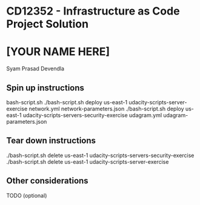 # CD12352 - Infrastructure as Code Project Solution
# [YOUR NAME HERE]
Syam Prasad Devendla
## Spin up instructions
bash-script.sh
./bash-script.sh deploy us-east-1 udacity-scripts-server-exercise network.yml network-parameters.json
./bash-script.sh deploy us-east-1 udacity-scripts-servers-security-exercise udagram.yml udagram-parameters.json

## Tear down instructions
./bash-script.sh delete us-east-1 udacity-scripts-servers-security-exercise
./bash-script.sh delete us-east-1 udacity-scripts-server-exercise

## Other considerations
TODO (optional)
